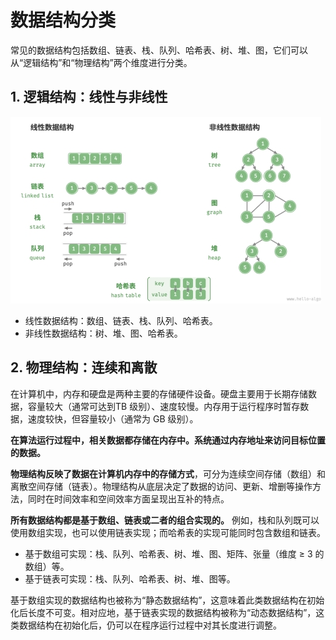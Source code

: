 # 数据结构分类

常见的数据结构包括数组、链表、栈、队列、哈希表、树、堆、图，它们可以从“逻辑结构”和“物理结构”两个维度进行分类。

## 1. 逻辑结构：线性与非线性

![线性与非线性数据结构](./images/线性与非线性数据结构.png)

- 线性数据结构：数组、链表、栈、队列、哈希表。
- 非线性数据结构：树、堆、图、哈希表。

## 2. 物理结构：连续和离散

在计算机中，内存和硬盘是两种主要的存储硬件设备。硬盘主要用于长期存储数据，容量较大（通常可达到TB 级别）、速度较慢。内存用于运行程序时暂存数据，速度较快，但容量较小（通常为 GB 级别）。

**在算法运行过程中，相关数据都存储在内存中。系统通过内存地址来访问目标位置的数据。**

**物理结构反映了数据在计算机内存中的存储方式**，可分为连续空间存储（数组）和离散空间存储（链表）。物理结构从底层决定了数据的访问、更新、增删等操作方法，同时在时间效率和空间效率方面呈现出互补的特点。

**所有数据结构都是基于数组、链表或二者的组合实现的。** 例如，栈和队列既可以使用数组实现，也可以使用链表实现；而哈希表的实现可能同时包含数组和链表。

- 基于数组可实现：栈、队列、哈希表、树、堆、图、矩阵、张量（维度 ≥ 3 的数组）等。
- 基于链表可实现：栈、队列、哈希表、树、堆、图等。

基于数组实现的数据结构也被称为“静态数据结构”，这意味着此类数据结构在初始化后长度不可变。相对应地，基于链表实现的数据结构被称为“动态数据结构”，这类数据结构在初始化后，仍可以在程序运行过程中对其长度进行调整。
